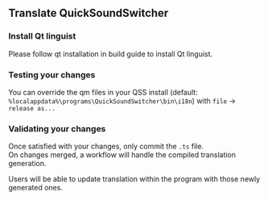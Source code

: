 ## Translate QuickSoundSwitcher

### Install Qt linguist

Please follow qt installation in build guide to install Qt linguist.

### Testing your changes

You can override the qm files in your QSS install (default: `%localappdata%\programs\QuickSoundSwitcher\bin\i18n`) with `file` -> `release as...`

### Validating your changes

Once satisfied with your changes, only commit the `.ts` file.  
On changes merged, a workflow will handle the compiled translation generation.

Users will be able to update translation within the program with those newly generated ones.
